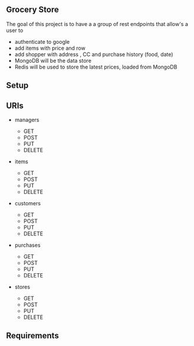 ## Grocery Store

The goal of this project is to have a a group of rest endpoints that allow's a user to 
* authenticate to google
* add items with price and row
* add shopper with address , CC and purchase history (food, date)
* MongoDB will be the data store
* Redis will be used to store the latest prices, loaded from MongoDB

## Setup

## URIs

* managers
    * GET
    * POST
    * PUT
    * DELETE

* items
    * GET
    * POST
    * PUT
    * DELETE
    
* customers
    * GET
    * POST
    * PUT
    * DELETE
    
*  purchases
    * GET
    * POST
    * PUT
    * DELETE
    
* stores
    * GET
    * POST
    * PUT
    * DELETE
    
## Requirements



